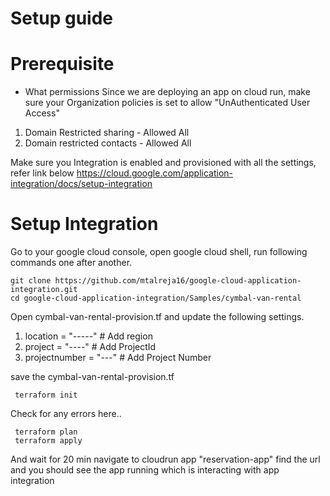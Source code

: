 # Setup guide

# Prerequisite
* What permissions 
Since we are deploying an app on cloud run, make sure your Organization policies is set to allow "UnAuthenticated User Access"
1. Domain Restricted sharing - Allowed All 
2. Domain restricted contacts - Allowed All

Make sure you Integration is enabled and provisioned with all the settings, refer link below
https://cloud.google.com/application-integration/docs/setup-integration

# Setup Integration 
Go to your google cloud console, open google cloud shell, run following commands one after another.
```
git clone https://github.com/mtalreja16/google-cloud-application-integration.git
cd google-cloud-application-integration/Samples/cymbal-van-rental
```
Open cymbal-van-rental-provision.tf and update the following settings.
1. location = "-----" # Add region
2. project = "----" # Add ProjectId
3. projectnumber = "---" # Add Project Number

save the cymbal-van-rental-provision.tf


 
```
 terraform init
```
Check for any errors here..

```
 terraform plan 
 terraform apply
``` 
And wait for 20 min
navigate to cloudrun app "reservation-app" find the url and you should see the app running which is interacting with app integration
